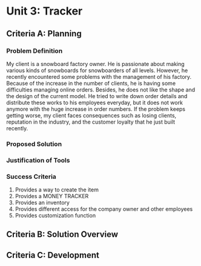 # Unit 3: Tracker

## Criteria A: Planning


### Problem Definition


My client is a snowboard factory owner. He is passionate about making various kinds of snowboards for snowboarders of all levels. However, he recently encountered some problems with the management of his factory. Because of the increase in the number of clients, he is having some difficulties managing online orders. Besides, he does not like the shape and the design of the current model. He tried to write down order details and distribute these works to his employees everyday, but it does not work anymore with the huge increase in order numbers. If the problem keeps getting worse, my client faces consequences such as losing clients, reputation in the industry, and the customer loyalty that he just built recently. 


### Proposed Solution


### Justification of Tools


### Success Criteria

1. Provides a way to create the item
2. Provides a MONEY TRACKER
3. Provides an inventory
4. Provides different access for the company owner and other employees
5. Provides customization function

## Criteria B: Solution Overview


## Criteria C: Development
